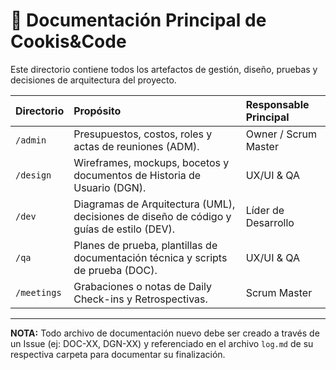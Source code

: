 # 📂 Documentación Principal de Cookis&Code

Este directorio contiene todos los artefactos de gestión, diseño, pruebas y decisiones de arquitectura del proyecto.

| Directorio | Propósito | Responsable Principal |
| :--- | :--- | :--- |
| `/admin` | Presupuestos, costos, roles y actas de reuniones (ADM). | Owner / Scrum Master |
| `/design` | Wireframes, mockups, bocetos y documentos de Historia de Usuario (DGN). | UX/UI & QA |
| `/dev` | Diagramas de Arquitectura (UML), decisiones de diseño de código y guías de estilo (DEV). | Líder de Desarrollo |
| `/qa` | Planes de prueba, plantillas de documentación técnica y scripts de prueba (DOC). | UX/UI & QA |
| `/meetings`| Grabaciones o notas de Daily Check-ins y Retrospectivas. | Scrum Master |

---
**NOTA:** Todo archivo de documentación nuevo debe ser creado a través de un Issue (ej: DOC-XX, DGN-XX) y referenciado en el archivo `log.md` de su respectiva carpeta para documentar su finalización.